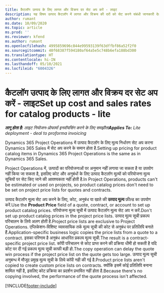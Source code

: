 ```yaml
---
title: कैटलॉग उत्पाद के लिए लागत और विक्रय दर सेट अप करें - लाइट
description: यह विषय उत्पाद कैटलॉग में लागत और विक्रय की दरों को सेट करने संबंधी जानकारी देता है.
author: rumant
ms.date: 10/09/2020
ms.topic: article
ms.prod: ''
ms.reviewer: kfend
ms.author: rumant
ms.openlocfilehash: 4995859696c844e99593139f63dffbf86a52f2f0
ms.sourcegitcommit: 40f68387f594180af64a5e5c748b6efa188bd300
ms.translationtype: HT
ms.contentlocale: hi-IN
ms.lasthandoff: 05/10/2021
ms.locfileid: "6004326"
---
```

# <a name="set-up-cost-and-sales-rates-for-catalog-products---lite"></a><span data-ttu-id="ec2bd-103">कैटलॉग उत्पाद के लिए लागत और विक्रय दर सेट अप करें - लाइट</span><span class="sxs-lookup"><span data-stu-id="ec2bd-103">Set up cost and sales rates for catalog products - lite</span></span>

<span data-ttu-id="ec2bd-104">_**लागू होता है:** लाइट नियोजन-प्रोफार्मा इनवॉयसिंग करने के लिए समझौता_</span><span class="sxs-lookup"><span data-stu-id="ec2bd-104">_**Applies To:** Lite deployment - deal to proforma invoicing_</span></span>


<span data-ttu-id="ec2bd-105">Dynamics 365 Project Operations में उत्पाद कैटलॉग के लिए मूल्य निर्धारण सेट अप करना Dynamics 365 Sales में सेट अप करने के समान होता है.</span><span class="sxs-lookup"><span data-stu-id="ec2bd-105">Setting up pricing for product catalog items in Dynamics 365 Project Operations is the same as in Dynamics 365 Sales.</span></span>

<span data-ttu-id="ec2bd-106">Project Operations में, उत्पादों का परियोजनाओं पर अनुमान नहीं लगाया जा सकता है या उपयोग नहीं किया जा सकता है, इसलिए कोट और अनुबंधों के लिए उत्पाद कैटलॉग मूल्यों को परियोजना मूल्य सूचियों पर सेट किए जाने की आवश्यकता नहीं होती है.</span><span class="sxs-lookup"><span data-stu-id="ec2bd-106">In Project Operations, products can't be estimated or used on projects, so product catalog prices don't need to be set on project price lists for quotes and contracts.</span></span>

<span data-ttu-id="ec2bd-107">उत्पाद कैटलॉग मूल्य सेट अप करने के लिए, कोट, अनुबंध या खाते की **उत्पाद मूल्य** फ़ील्ड का उपयोग करें.</span><span class="sxs-lookup"><span data-stu-id="ec2bd-107">Use the **Product Price** field of a quote, contract, or account to set up product catalog prices.</span></span> <span data-ttu-id="ec2bd-108">परियोजना मूल्य सूची में उत्पाद कैटलॉग मूल्य सेट अप न करें.</span><span class="sxs-lookup"><span data-stu-id="ec2bd-108">Don't set up product catalog prices in the project price lists.</span></span> <span data-ttu-id="ec2bd-109">उत्पाद मूल्य सूची प्रकल्प परिचालन के लिये अलग होती है.</span><span class="sxs-lookup"><span data-stu-id="ec2bd-109">Project price lists are exclusive to Project Operations.</span></span> <span data-ttu-id="ec2bd-110">एप्लिकेशन-विशिष्ट व्यावसायिक तर्क मूल्य सूची की कोट से अनुबंध पर प्रतिलिपि बनाते हैं.</span><span class="sxs-lookup"><span data-stu-id="ec2bd-110">Application-specific business logic copies the price lists from a quote to a contract.</span></span> <span data-ttu-id="ec2bd-111">इसका परिणाम है अनुबंध आधारित प्रकल्प मूल्य सूची.</span><span class="sxs-lookup"><span data-stu-id="ec2bd-111">The result is a contract-specific project price list.</span></span> <span data-ttu-id="ec2bd-112">कॉपी परिचालन से कोट प्राप्त करने की प्रक्रिया धीमी हो सकती है यदि कोट पर दी गई प्रकल्प मूल्य सूची काफी बड़ी हो.</span><span class="sxs-lookup"><span data-stu-id="ec2bd-112">The copy operation can delay the quote win process if the project price list on the quote gets too large.</span></span> <span data-ttu-id="ec2bd-113">उत्पाद मूल्य सूची अनुबन्ध में मौजूद प्रमुख मूल्य सूची के लिये कॉपी नही की गई है.</span><span class="sxs-lookup"><span data-stu-id="ec2bd-113">Product price lists aren't copied to create custom price lists on contracts.</span></span> <span data-ttu-id="ec2bd-114">क्योंकि इसमें कोई प्रतिलिपि बनाना शामिल नहीं है, इसलिए कोट प्रक्रिया का प्रदर्शन प्रभावित नहीं होता है.</span><span class="sxs-lookup"><span data-stu-id="ec2bd-114">Because there's no copying involved, the performance of the quote process isn't affected.</span></span>


[!INCLUDE[footer-include](../../includes/footer-banner.md)]
